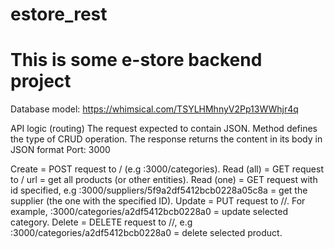 # estore_rest
# This is some e-store backend project

Database model: https://whimsical.com/TSYLHMhnyV2Pp13WWhjr4q


API logic (routing)
The request expected to contain JSON. Method defines the type of CRUD operation.
The response returns the content in its body in JSON format
Port: 3000

Create      = POST request to /<entities> (e.g :3000/categories).
Read (all)  = GET request to /<entities> url = get all products (or other entities).
Read (one)  = GET request with id specified, e.g :3000/suppliers/5f9a2df5412bcb0228a05c8a = get the supplier (the one with the specified ID).
Update      = PUT request to /<entities>/<id>. For example, :3000/categories/a2df5412bcb0228a0 = update selected category.
Delete      = DELETE request to /<entities>/<id>, e.g :3000/categories/a2df5412bcb0228a0 = delete selected product.
